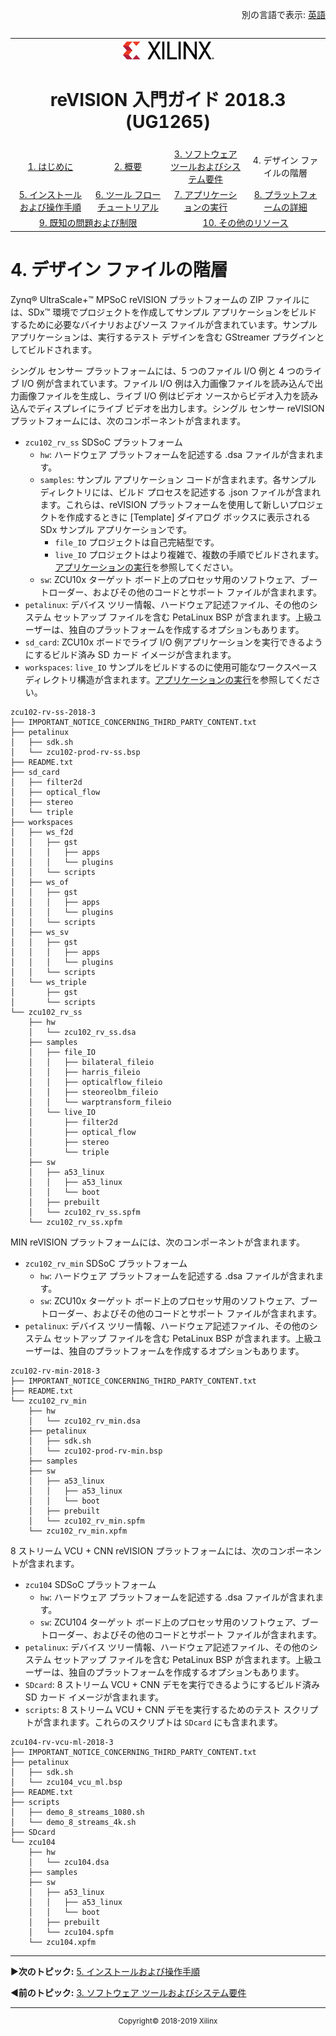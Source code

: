 ﻿<p align="right">
            別の言語で表示: <a href="../../Docs/design-file-hierarchy.md">英語</a>    <table style="width:100%"><table style="width:100%">
  <tr>

<th width="100%" colspan="6"><img src="https://github.com/Xilinx/Image-Collateral/blob/main/xilinx-logo.png?raw=true" width="30%"/><h1>reVISION 入門ガイド 2018.3 (UG1265)</h1>
</th>

  </tr>
  <tr>
    <td width="17%" align="center"><a href="../README.md">1. はじめに</a></td>
    <td width="16%" align="center"><a href="overview.md">2. 概要</a></td>
    <td width="17%" align="center"><a href="software-tools-system-requirements.md">3. ソフトウェア ツールおよびシステム要件</a></td>
    <td width="17%" align="center">4. デザイン ファイルの階層</td>
</tr>
<tr>
    <td width="17%" align="center"><a href="operating-instructions.md">5. インストールおよび操作手順</a></td>
    <td width="16%" align="center"><a href="tool-flow-tutorials.md">6. ツール フロー チュートリアル</a></td>
    <td width="17%" align="center"><a href="run-application.md">7. アプリケーションの実行</a></td>
    <td width="17%" align="center"><a href="platform-details.md">8. プラットフォームの詳細</a></td>    
  </tr>
<tr>
    <td width="17%" align="center" colspan="2"><a href="known-issues-limitations.md">9. 既知の問題および制限</a></td>
    <td width="16%" align="center" colspan="2"><a href="additional-references.md">10. その他のリソース</a></td>
</tr>
</table>

# 4. デザイン ファイルの階層

Zynq® UltraScale+™ MPSoC reVISION プラットフォームの ZIP ファイルには、SDx™ 環境でプロジェクトを作成してサンプル アプリケーションをビルドするために必要なバイナリおよびソース ファイルが含まれています。サンプル アプリケーションは、実行するテスト デザインを含む GStreamer プラグインとしてビルドされます。


シングル センサー プラットフォームには、5 つのファイル I/O 例と 4 つのライブ I/O 例が含まれています。ファイル I/O 例は入力画像ファイルを読み込んで出力画像ファイルを生成し、ライブ I/O 例はビデオ ソースからビデオ入力を読み込んでディスプレイにライブ ビデオを出力します。シングル センサー reVISION プラットフォームには、次のコンポーネントが含まれます。

* `zcu102_rv_ss` SDSoC プラットフォーム
  * `hw`: ハードウェア プラットフォームを記述する .dsa ファイルが含まれます。
  * `samples`: サンプル アプリケーション コードが含まれます。各サンプル ディレクトリには、ビルド プロセスを記述する .json ファイルが含まれます。これらは、reVISION プラットフォームを使用して新しいプロジェクトを作成するときに [Template] ダイアログ ボックスに表示される SDx サンプル アプリケーションです。
    * `file_IO` プロジェクトは自己完結型です。
    * `live_IO` プロジェクトはより複雑で、複数の手順でビルドされます。<a href="run-application.md">アプリケーションの実行</a>を参照してください。
  * `sw`: ZCU10x ターゲット ボード上のプロセッサ用のソフトウェア、ブートローダー、およびその他のコードとサポート ファイルが含まれます。
* `petalinux`: デバイス ツリー情報、ハードウェア記述ファイル、その他のシステム セットアップ ファイルを含む PetaLinux BSP が含まれます。上級ユーザーは、独自のプラットフォームを作成するオプションもあります。
* `sd_card`: ZCU10x ボードでライブ I/O 例アプリケーションを実行できるようにするビルド済み SD カード イメージが含まれます。
* `workspaces`: `live_IO` サンプルをビルドするのに使用可能なワークスペース ディレクトリ構造が含まれます。<a href="run-application.md">アプリケーションの実行</a>を参照してください。

```
zcu102-rv-ss-2018-3
├── IMPORTANT_NOTICE_CONCERNING_THIRD_PARTY_CONTENT.txt
├── petalinux
│   ├── sdk.sh
│   └── zcu102-prod-rv-ss.bsp
├── README.txt
├── sd_card
│   ├── filter2d
│   ├── optical_flow
│   ├── stereo
│   └── triple
├── workspaces
│   ├── ws_f2d
│   │   ├── gst
│   │   │   ├── apps
│   │   │   └── plugins
│   │   └── scripts
│   ├── ws_of
│   │   ├── gst
│   │   │   ├── apps
│   │   │   └── plugins
│   │   └── scripts
│   ├── ws_sv
│   │   ├── gst
│   │   │   ├── apps
│   │   │   └── plugins
│   │   └── scripts
│   └── ws_triple
│       ├── gst
│       └── scripts
└── zcu102_rv_ss
    ├── hw
    │   └── zcu102_rv_ss.dsa
    ├── samples
    │   ├── file_IO
    │   │   ├── bilateral_fileio
    │   │   ├── harris_fileio
    │   │   ├── opticalflow_fileio
    │   │   ├── steoreolbm_fileio
    │   │   └── warptransform_fileio
    │   └── live_IO
    │       ├── filter2d
    │       ├── optical_flow
    │       ├── stereo
    │       └── triple
    ├── sw
    │   ├── a53_linux
    │   │   ├── a53_linux
    │   │   └── boot
    │   ├── prebuilt
    │   └── zcu102_rv_ss.spfm
    └── zcu102_rv_ss.xpfm
```

MIN reVISION プラットフォームには、次のコンポーネントが含まれます。

* `zcu102_rv_min` SDSoC プラットフォーム
  * `hw`: ハードウェア プラットフォームを記述する .dsa ファイルが含まれます。
  * `sw`: ZCU10x ターゲット ボード上のプロセッサ用のソフトウェア、ブートローダー、およびその他のコードとサポート ファイルが含まれます。
* `petalinux`: デバイス ツリー情報、ハードウェア記述ファイル、その他のシステム セットアップ ファイルを含む PetaLinux BSP が含まれます。上級ユーザーは、独自のプラットフォームを作成するオプションもあります。


```
zcu102-rv-min-2018-3
├── IMPORTANT_NOTICE_CONCERNING_THIRD_PARTY_CONTENT.txt
├── README.txt
└── zcu102_rv_min
    ├── hw
    │   └── zcu102_rv_min.dsa
    ├── petalinux
    │   ├── sdk.sh
    │   └── zcu102-prod-rv-min.bsp
    ├── samples
    ├── sw
    │   ├── a53_linux
    │   │   ├── a53_linux
    │   │   └── boot
    │   ├── prebuilt
    │   └── zcu102_rv_min.spfm
    └── zcu102_rv_min.xpfm
```

8 ストリーム VCU + CNN reVISION プラットフォームには、次のコンポーネントが含まれます。
* `zcu104` SDSoC プラットフォーム
  * `hw`: ハードウェア プラットフォームを記述する .dsa ファイルが含まれます。
  * `sw`: ZCU104 ターゲット ボード上のプロセッサ用のソフトウェア、ブートローダー、およびその他のコードとサポート ファイルが含まれます。
* `petalinux`: デバイス ツリー情報、ハードウェア記述ファイル、その他のシステム セットアップ ファイルを含む PetaLinux BSP が含まれます。上級ユーザーは、独自のプラットフォームを作成するオプションもあります。
* `SDcard`: 8 ストリーム VCU + CNN デモを実行できるようにするビルド済み SD カード イメージが含まれます。
* `scripts`: 8 ストリーム VCU + CNN デモを実行するためのテスト スクリプトが含まれます。これらのスクリプトは `SDcard` にも含まれます。

```
zcu104-rv-vcu-ml-2018-3
├── IMPORTANT_NOTICE_CONCERNING_THIRD_PARTY_CONTENT.txt
├── petalinux
│   ├── sdk.sh
│   └── zcu104_vcu_ml.bsp
├── README.txt
├── scripts
│   ├── demo_8_streams_1080.sh
│   └── demo_8_streams_4k.sh
├── SDcard
└── zcu104
    ├── hw
    │   └── zcu104.dsa
    ├── samples
    ├── sw
    │   ├── a53_linux
    │   │   ├── a53_linux
    │   │   └── boot
    │   ├── prebuilt
    │   └── zcu104.spfm
    └── zcu104.xpfm
```
<hr/>

:arrow_forward:**次のトピック:** [5. インストールおよび操作手順](operating-instructions.md)

:arrow_backward:**前のトピック:** [3. ソフトウェア ツールおよびシステム要件](software-tools-system-requirements.md)
<hr/>
<p align="center"><sup>Copyright&copy; 2018-2019 Xilinx</sup></p>

